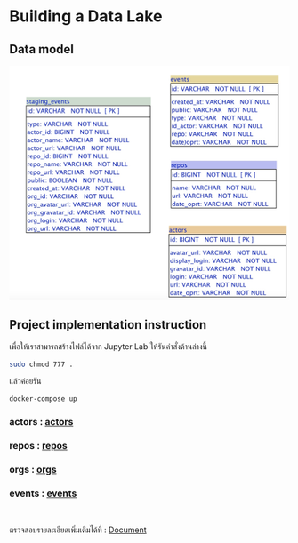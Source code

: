 # Building a Data Lake

## Data model
![er](https://github.com/psurasai/SWU-DS525/blob/4fc423f394cdad4ae0b75d304b34a4016a3810a5/04-building-a-data-lake/Documentation/Data_model.jpeg)
<br>

## Project implementation instruction

เพื่อให้เราสามารถสร้างไฟล์ได้จาก Jupyter Lab ให้รันคำสั่งด้านล่างนี้

```sh
sudo chmod 777 .
```

แล้วค่อยรัน

```sh
docker-compose up
```

### actors : [actors]( https://github.com/psurasai/SWU-DS525/tree/main/04-building-a-data-lake/actors)


### repos : [repos]( https://github.com/psurasai/SWU-DS525/tree/main/04-building-a-data-lake/repos)


### orgs : [orgs]( https://github.com/psurasai/SWU-DS525/tree/main/04-building-a-data-lake/orgs)


### events : [events]( https://github.com/psurasai/SWU-DS525/tree/main/04-building-a-data-lake/events)

<br>

ตรวจสอบรายละเอียดเพิ่มเติมได้ที่ : [Document](https://github.com/psurasai/SWU-DS525/blob/main/04-building-a-data-lake/Documentation/Week4_Datalake.pdf)